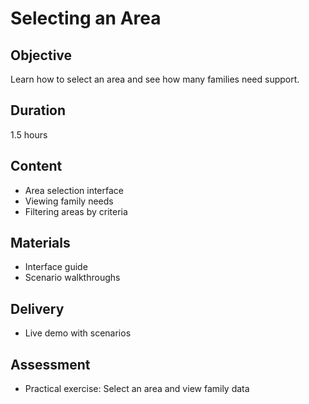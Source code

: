 # Selecting an Area

## Objective

Learn how to select an area and see how many families need support.

## Duration

1.5 hours

## Content

- Area selection interface
- Viewing family needs
- Filtering areas by criteria

## Materials

- Interface guide
- Scenario walkthroughs

## Delivery

- Live demo with scenarios

## Assessment

- Practical exercise: Select an area and view family data

